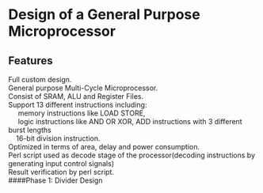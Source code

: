 Design of a General Purpose Microprocessor
===================================
Features
-----------------------------------
Full custom design.&nbsp;<br />
General purpose Multi-Cycle Microprocessor.&nbsp;<br />
Consist of SRAM, ALU and Register Files.&nbsp;<br />
Support 13 different instructions including:&nbsp;<br />
&nbsp; &nbsp; &nbsp;memory instructions like LOAD STORE,&nbsp;<br />
&nbsp; &nbsp; &nbsp;logic instructions like AND OR XOR, ADD instructions with 3 different burst lengths<br />
&nbsp; &nbsp; 16-bit division instruction. &nbsp;<br />
Optimized in terms of area, delay and power consumption. &nbsp;<br />
Perl script used as decode stage of the processor(decoding instructions by generating input control signals)<br />
Result verification by perl script.<br />
####Phase 1: Divider Design
